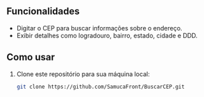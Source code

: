 ## Funcionalidades

- Digitar o CEP para buscar informações sobre o endereço.
- Exibir detalhes como logradouro, bairro, estado, cidade e DDD.

## Como usar

1. Clone este repositório para sua máquina local:

   ```bash
   git clone https://github.com/SamucaFront/BuscarCEP.git
